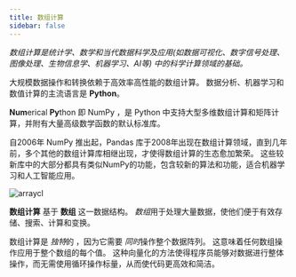 ```yaml
---
title: 数组计算
sidebar: false
---
```


*数组计算是统计学、数学和当代数据科学及应用(如数据可视化、数字信号处理、图像处理、生物信息学、机器学习、AI等) 中的科学计算领域的基础。*

大规模数据操作和转换依赖于高效率高性能的数组计算。 数据分析、机器学习和数值计算的主流语言是 **Python**。

**Num**erical **Py**thon 即 NumPy ，是 Python 中支持大型多维数组计算和矩阵计算，并附有大量高级数学函数的默认标准库。

自2006年 NumPy 推出起，Pandas 库于2008年出现在数组计算领域，直到几年前，多个其他的数组计算库相继出现，才使得数组计算的生态愈加繁荣。 这些较新库中的大部分都具有类似NumPy的功能，包含较新的算法和功能，适合机器学习和人工智能应用。

<img
  src="/images/content_images/array_c_landscape.png"
  alt="arraycl"
  title="数组计算空间" />

**数组计算** 基于 **数组** 这一数据结构。 *数组*用于处理大量数据，使他们便于有效存储、搜索、计算和变换。

数组计算是 *独特*的 ，因为它需要 *同时*操作整个数据阵列。 这意味着任何数组操作应用于整个数组的每个值。 这种向量化的方法使得程序员能够对数据进行整体操作，而无需使用循环操作标量，从而使代码更高效和简洁。
